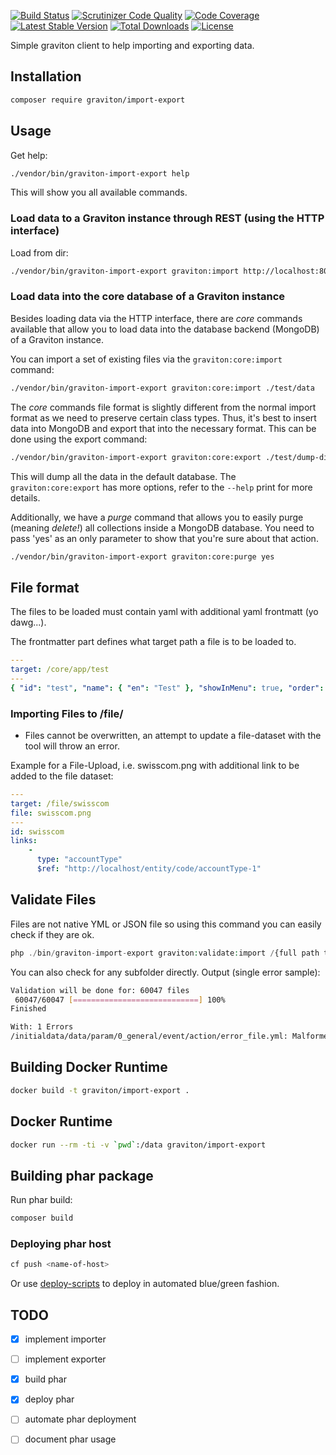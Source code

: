 [![Build Status](https://travis-ci.org/libgraviton/import-export.png?branch=develop)](https://travis-ci.org/libgraviton/import-export) [![Scrutinizer Code Quality](https://scrutinizer-ci.com/g/libgraviton/import-export/badges/quality-score.png?b=develop)](https://scrutinizer-ci.com/g/libgraviton/import-export/?branch=develop) [![Code Coverage](https://scrutinizer-ci.com/g/libgraviton/import-export/badges/coverage.png?b=develop)](https://scrutinizer-ci.com/g/libgraviton/import-export/?branch=develop) [![Latest Stable Version](https://poser.pugx.org/graviton/import-export/v/stable.svg)](https://packagist.org/packages/graviton/import-export) [![Total Downloads](https://poser.pugx.org/graviton/import-export/downloads.svg)](https://packagist.org/packages/graviton/import-export) [![License](https://poser.pugx.org/graviton/import-export/license.svg)](https://packagist.org/packages/graviton/import-export)

Simple graviton client to help importing and exporting data.

## Installation

```bash
composer require graviton/import-export
```

## Usage

Get help:

```bash
./vendor/bin/graviton-import-export help
```

This will show you all available commands.

### Load data to a Graviton instance through REST (using the HTTP interface)

Load from dir:

```bash
./vendor/bin/graviton-import-export graviton:import http://localhost:8000 ./test/fixtures
```

### Load data into the core database of a Graviton instance

Besides loading data via the HTTP interface, there are *core* commands available that allow you to load data into
the database backend (MongoDB) of a Graviton instance.

You can import a set of existing files via the `graviton:core:import` command:

```bash
./vendor/bin/graviton-import-export graviton:core:import ./test/data
```

The *core* commands file format is slightly different from the normal import format as we need to preserve certain class types.
Thus, it's best to insert data into MongoDB and export that into the necessary format. This can be done using the export command:

```bash
./vendor/bin/graviton-import-export graviton:core:export ./test/dump-dir
```

This will dump all the data in the default database. The `graviton:core:export` has more options, refer to the `--help` print 
 for more details.
 
Additionally, we have a *purge* command that allows you to easily purge (meaning *delete!*) all collections inside a 
MongoDB database. You need to pass 'yes' as an only parameter to show that you're sure about that action.

```bash
./vendor/bin/graviton-import-export graviton:core:purge yes
```

## File format

The files to be loaded must contain yaml with additional yaml frontmatt (yo dawg...).

The frontmatter part defines what target path a file is to be loaded to.

```yml
---
target: /core/app/test
---
{ "id": "test", "name": { "en": "Test" }, "showInMenu": true, "order": 100 }
```

### Importing Files to /file/

* Files cannot be overwritten, an attempt to update a file-dataset with the tool will throw an error.

Example for a File-Upload, i.e. swisscom.png with additional link to be added to the file dataset:
```yml
--- 
target: /file/swisscom 
file: swisscom.png 
--- 
id: swisscom 
links: 
    - 
      type: "accountType" 
      $ref: "http://localhost/entity/code/accountType-1" 
```
## Validate Files
Files are not native YML or JSON file so using this command you can easily check if they are ok.
```php
php ./bin/graviton-import-export graviton:validate:import /{full path to}/initialdata/data/
```
You can also check for any subfolder directly. 
Output (single error sample):
```bash
Validation will be done for: 60047 files 
 60047/60047 [============================] 100%
Finished

With: 1 Errors
/initialdata/data/param/0_general/event/action/error_file.yml: Malformed inline YAML string ("error_file) at line 1 (near "id: "error_file").
```


## Building Docker Runtime

```bash
docker build -t graviton/import-export .
```

## Docker Runtime

```bash
docker run --rm -ti -v `pwd`:/data graviton/import-export
```

## Building phar package

Run phar build:

```bash
composer build
```

### Deploying phar host

```bash
cf push <name-of-host>
```

Or use [deploy-scripts](https://github.com/libgraviton/deploy-scripts) to deploy in automated blue/green fashion.

## TODO

* [x] implement importer
* [ ] implement exporter
* [x] build phar 
* [x] deploy phar
* [ ] automate phar deployment
* [ ] document phar usage

